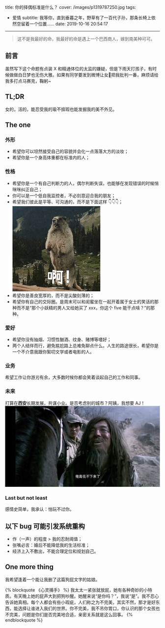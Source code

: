 title: 你的择偶标准是什么？
cover: /images/p1319787250.jpg
tags:
  - 爱情
subtitle: 我等你，直到垂暮之年，野草有了一百代子孙，那条长椅上依然空留着一个位置……
date: 2019-10-16 20:54:17
---
>这不是我最好的命，我最好的命是遇上一个巴西商人，嫁到南美种可可。
## 前言
虽然写下这个命题有点装 X 和精通体位的太监的嫌疑，但是下雨天打孩子，有时候做做白日梦也无伤大雅。如果有同学要发到微博让女👊把我批判一番，麻烦请给我多打点马赛克，鞠躬~
## TL;DR
女的，活的，能忍受我的瑜不揜瑕也能发掘我的美不外见。
## The one
### 外形
- 希望你可以坦然接受自己的容貌并会化一点落落大方的淡妆；
- 希望你是一个身高体重都在标准内的人；

### 性格
- 希望你是一个有自己判断力的人，偶尔判断失误，也能够在发现错误的时候悄咪咪纠正自己；
- 你可以是一个低自我监控者，不必刻意迎合我的朋友；
- 希望我们彼此是平等、可沟通的，而不是下面这样 👇👇👇；
    ![ε＝ε＝ε＝(#>д<)ﾉ)](/images/aaaa.gif)
- 希望你是善良宽厚的，而不是尖酸刻薄的；
- 希望你有自己的交际圈。是周末可以和闺蜜坐在一起开着属于女士的笑话的那种而不是“那个小妖精的男人又给她买了 xxx，你这个 five 能干点啥？”的那种。

### 爱好
- 希望你没有抽烟、习惯性酗酒、纹身、赌博等嗜好；
- 两个人结伴而行，避免尴尬路上总难免聊点什么。人生的路途很长，希望你是一个不介意我跟你絮叨文学或者电影的人。

### 业务
希望工作让你游刃有余，大多数时候你都会笑着谈起自己的工作和同事。

### 未来
打算在**西安**长期发展，共谋小业。是否考虑别的城市？阿姨，我想要 AJ！
![高低不下来了](/images/Snipaste_2019-10-16_22-50-08.png)

### Last but not least
感情史简单，我承认：怕玩不过你。

## 以下 bug 可能引发系统重构
- 作（一声）的程度 > 我的忍耐阈值；
- 张嘴必言：婚后不能降低我的生活标准；
- 经济上入不敷出，不能合理定位和规划自己。

## One more thing
我希望逢着一个能让我删了这篇狗屁文字的姑娘。

{% blockquote 《心灵捕手》 %}
我太太一紧张就放屁，她有各种奇妙的小特质。有天晚上她的屁声大到把狗吵醒。她醒来说“是你吗？”，我说“是”。我不忍心告诉她真相。每个人都会有些小瑕疵，人们称之为不完美，其实不然，那才是好东西，能选择让谁进入我们的世界。你不完美，我不吊你胃口，你认识的那个女孩也不完美，问题是你们是否完美地合适，亲密关系就是这么回事。
{% endblockquote %}